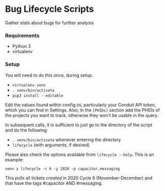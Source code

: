 # Bug Lifecycle Scripts

Gather stats about bugs for further analysis

### Requirements

- Python 3
- virtualenv

### Setup

You will need to do this once, during setup.

- `virtualenv venv`
- `. venv/bin/activate`
- `pip3 install --editable`

Edit the values found within config.ini, particularly your Conduit API token, which you can find in Settings. Also, in the `[PHIDs]` section add the PHIDs of the projects you want to track, otherwise they won't be usable in the query.

In subsequent calls, it is sufficient to just go to the directory of the script and do the following:

- `. venv/bin/activate` whenever entering the directory
- `lifecycle` (with arguments, if desired)

Please also check the options available from `lifecycle --help`. This is an example:

```
venv ❯ lifecycle -c 6 -y 2020 -p capacitor,messaging
```

This pulls all tickets *created* in 2020 Cycle 6 (November-December) and that have the tags #capacitor AND #messaging.
